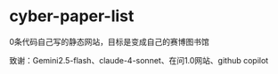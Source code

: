 # cyber-paper-list  
0条代码自己写的静态网站，目标是变成自己的赛博图书馆

致谢：Gemini2.5-flash、claude-4-sonnet、在问1.0网站、github copilot        
